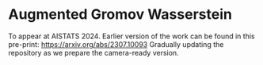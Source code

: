 # Augmented Gromov Wasserstein
To appear at AISTATS 2024. Earlier version of the work can be found in this pre-print: https://arxiv.org/abs/2307.10093
Gradually updating the repository as we prepare the camera-ready version.
